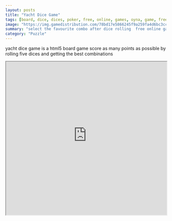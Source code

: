 ```yaml
---
layout: posts
title: "Yacht Dice Game"
tags: [board, dice, dices, poker, free, online, games, oyna, game, free, games, play, play, games]
image: "https://img.gamedistribution.com/78bd17e5866245f9a259fa4d6bc3cc1e.jpg"
summary: "select the favourite combo after dice rolling  free online games oyna game free games play play games"
category: "Puzzle"
---
```


yacht dice game is a html5 board game score as many points as possible by rolling five dices and getting the best combinations

<iframe width="100%" height="480px;" src="https://html5.gamedistribution.com/78bd17e5866245f9a259fa4d6bc3cc1e/"></iframe>